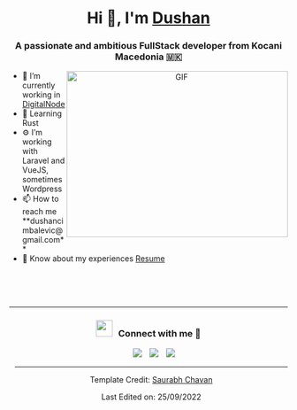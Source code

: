 <h1 align="center">Hi 👋, I'm <a href="https://linktr.ee/dushanc" target="blank">
Dushan</a></h1>
<h3 align="center">A passionate and ambitious FullStack developer from Kocani Macedonia 🇲🇰</h3>

<a target="_blank" align="center">
  <img align="right" top="500" height="300" width="400" alt="GIF" src="https://media.giphy.com/media/SWoSkN6DxTszqIKEqv/giphy.gif">
</a>
<div>
<ul>
<li> 🔭 I’m currently working in <a href="https://digitalnode.com/" target="blank">DigitalNode</a> </li>
<li> 🧠 Learning Rust</li>
<li> ⚙️ I’m working with Laravel and VueJS, sometimes Wordpress </li>
<li> 📫 How to reach me **dushancimbalevic@gmail.com** </li>
<li> 📄 Know about my experiences <a href="https://dushanc.me" target="blank">Resume</a>	</li>
</ul>	

</div>
<br/>
<br/>
<br/>
<hr/>
<h3 align="center" > <img src="https://media.giphy.com/media/iY8CRBdQXODJSCERIr/giphy.gif" width="30" height="30" style="margin-right: 10px;">Connect with me 🤝 </h3>

<p align="center">

 <div align="center"  class="icons-social" style="margin-left: 10px;">
       <a style="margin-left: 10px;"  target="_blank" href="https://www.linkedin.com/in/dushan-cimbaljevic/">
			<img src="https://img.icons8.com/doodle/40/000000/linkedin--v2.png"></a>
        <a style="margin-left: 10px;" target="_blank" href="https://gitlab.com/dushanC">
		<img src="https://img.icons8.com/doodle/40/000000/gitlab--v2.png"></a>
	 <a style="margin-left: 10px;" target="_blank" href="https://x.com/_dushan_c">
		<img src="https://img.icons8.com/doodle/40/000000/twitter--v2.png"></a>
  

</p>

---

Template Credit: [Saurabh Chavan](https://github.com/100rabhcsmc)

Last Edited on: 25/09/2022

